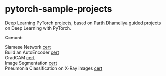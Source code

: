 # pytorch-sample-projects

Deep Learning PyTorch projects, based on [Parth Dhameliya guided projects](https://www.coursera.org/instructor/~42281109) on Deep Learning with PyTorch.

Content:

Siamese Network [cert](https://www.coursera.org/account/accomplishments/verify/GU4Q7LC8UPFM)<br>
Build an AutoEncoder [cert](https://www.coursera.org/account/accomplishments/verify/DDNU2Q4JZ73Q)<br>
GradCAM [cert](https://www.coursera.org/account/accomplishments/verify/DMYEXDAKMWM2)<br>
Image Segmentation [cert](https://www.coursera.org/account/accomplishments/verify/5GGPPLQEWCEC)<br>
Pneumonia Classification on X-Ray images [cert](https://www.coursera.org/account/accomplishments/verify/AHRRPA26GHHL)<br>

